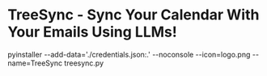 # TreeSync - Sync Your Calendar With Your Emails Using LLMs!

pyinstaller --add-data='./credentials.json:.' --noconsole --icon=logo.png --name=TreeSync treesync.py
